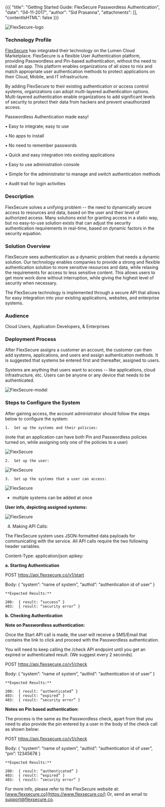 {{{
"title": "Getting Started Guide: FlexSecure Passwordless Authentication",
"date": "04-11-2017",
"author": "Sid Prasanna",
"attachments": [],
"contentIsHTML": false
}}}

![FlexSecure-logo](../../images/Marketplace/flexsecure-logo.png)

### Technology Profile

[FlexSecure](https://www.flexsecure.co/) has integrated their technology on the Lumen Cloud Marketplace.
FlexSecure is a flexible User Authentication platform, providing Passwordless and Pin-based authentication, without the need to install an app. This platform enables organizations of all sizes to mix and match appropriate user authentication methods to protect applications on their Cloud, Mobile, and IT infrastructure.

By adding FlexSecure to their existing authentication or access control systems, organizations can adopt multi-layered authentication options. Multi-layered authentication enable organizations to add significant levels of security to protect their data from hackers and prevent unauthorized access.

Passwordless Authentication made easy!

•	Easy to integrate; easy to use

•	No apps to install

•	No need to remember passwords

•	Quick and easy integration into existing applications

•	Easy to use administration console

•	Simple for the administrator to manage and switch authentication methods

•	Audit trail for login activities


### Description

FlexSecure solves a unifying problem -- the need to dynamically secure access to resources and data, based on the user and their level of authorized access. Many solutions exist for granting access in a static way, but no easy-to-use solution exists that can adjust the security authentication requirements in real-time, based on dynamic factors in the security equation.

### Solution Overview

FlexSecure sees authentication as a dynamic problem that needs a dynamic solution. Our technology enables companies to provide a strong and flexible authentication solution to more sensitive resources and data, while relaxing the requirements for access to less sensitive content. This allows users to get more work done without interruption, while giving the highest level of security when necessary.

The FlexSecure technology is implemented through a secure API that allows for easy integration into your existing applications, websites, and enterprise systems.

### Audience

Cloud Users, Application Developers, & Enterprises

### Deployment Process

After FlexSecure assigns a customer an account, the customer can then add systems, applications, and users and assign authentication methods. It is suggested that systems be entered first and thereafter, assigned to users.

Systems are anything that users want to access -- like applications, cloud infrastructure, etc.  Users can be anyone or any device that needs to be authenticated.

![FlexSecure-model](../../images/Marketplace/flexsecuremodel.png)

### Steps to Configure the System

After gaining access, the account administrator should follow the steps below to configure the system:

	1.  Set up the systems and their policies:

(note that an application can have both Pin and Passwordless policies turned on, while assigning only one of the policies to a user)

![FlexSecure](../../images/Marketplace/FS1.png)

	2.  Set up the user:

![FlexSecure](../../images/Marketplace/FS2.png)

	3.  Set up the systems that a user can access:

![FlexSecure](../../images/Marketplace/FS3.png)

* multiple systems can be added at once

**User info, depicting assigned systems:**

 ![FlexSecure](../../images/Marketplace/FS4.png)

 4.  Making API Calls:

The FlexSecure system uses JSON-formatted data payloads for communicating with the service. All API calls require the two following header variables.

Content-Type: application/json
apikey:  <the api key given to you when you registered your account>

**a. Starting Authentication**

POST https://api.flexsecure.co/v1/start

Body: 	{
“system”: “name of system”,
			“authid”:	“authentication id of user”
		}

    **Expected Results:**

    200:  { result: “success” }
    403:  { result: “security error” }

**b.	Checking Authentication**

**Note on Passwordless authentication:**

Once the Start API call is made, the user will receive a SMS/Email that contains the link to click and proceed with the Passwordless authentication.

You will need to keep calling the /check API endpoint until you get an expired or authenticated result. (We suggest every 2 seconds).

POST https://api.flexsecure.co/v1/check

Body: 	{
“system”: “name of system”,
			“authid”:	“authentication id of user”
		}

    **Expected Results:**

    200:  { result: “authenticated” }
    403:  { result: “expired” }
    403:  { result: “security error” }


**Notes on Pin based authentication:**

The process is the same as the Passwordless check, apart from that you need to also provide the pin entered by a user in the body of the check call as shown below:

POST https://api.flexsecure.co/v1/check

Body: 	{
“system”: “name of system”,
			“authid”:	“authentication id of user”,
			“pin”: 12345678
		}

    **Expected Results:**

    200:  { result: “authenticated” }
    403:  { result: “expired” }
    403:  { result: “security error” }


For more info, please refer to the FlexSecure website at: [www.flexsecure.co](https://www.flexsecure.co/)
Or, send an email to [support@flexsecure.co](mailto:support@flexsecure.co).
